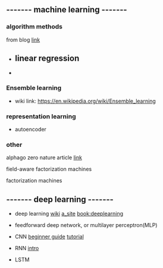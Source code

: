 ## ------- machine learning -------
### algorithm methods

from blog [link](https://www.analyticsvidhya.com/blog/2017/09/common-machine-learning-algorithms/)
* linear regression
  - 
*


### Ensemble learning
* wiki link: https://en.wikipedia.org/wiki/Ensemble_learning

### representation learning

* autoencoder

### other

alphago zero nature article [link](https://www.nature.com/nature/journal/v550/n7676/full/nature24270.html)

field-aware factorization machines

factorization machines

## ------- deep learning -------

* deep learning  [wiki](https://en.wikipedia.org/wiki/Deep_learning) [a_site](http://deeplearning.net/) [book:deeplearning](http://www.deeplearningbook.org/)

* feedforward deep network, or multilayer perceptron(MLP)

* CNN [beginner guide](https://adeshpande3.github.io/adeshpande3.github.io/A-Beginner%27s-Guide-To-Understanding-Convolutional-Neural-Networks/) [tutorial](http://deeplearning.net/tutorial/lenet.html)

* RNN [intro](http://www.wildml.com/2015/09/recurrent-neural-networks-tutorial-part-1-introduction-to-rnns/)

* LSTM 